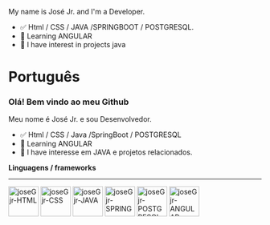 My name is José Jr. and I'm a Developer.

- ✅ Html / CSS / JAVA /SPRINGBOOT / POSTGRESQL.
- 📕 Learning ANGULAR
- 📖 I have interest in projects java

# Português

### Olá! Bem vindo ao meu Github

Meu nome é José Jr. e sou Desenvolvedor.

- ✅ Html / CSS / Java /SpringBoot / POSTGRESQL
- 📕 Learning ANGULAR
- 📖 I have interesse em JAVA e projetos relacionados.
                                                                                   
 <b>Linguagens / frameworks </b>
    <hr>
<img align="center" alt="joseGjr-HTML" height="60" width="60"
        src="https://cdn.jsdelivr.net/gh/devicons/devicon/icons/html5/html5-original-wordmark.svg" />
<img align="center" alt="joseGjr-CSS" height="60" width="60"
        src="https://cdn.jsdelivr.net/gh/devicons/devicon/icons/css3/css3-original-wordmark.svg" />
<img align="center" alt="joseGjr-JAVA" height="60" width="60"
        src="https://cdn.jsdelivr.net/gh/devicons/devicon/icons/java/java-original-wordmark.svg" />
  <img align="center" alt="joseGjr-SPRING" height="60" width="60"
        src="https://cdn.jsdelivr.net/gh/devicons/devicon/icons/spring/spring-original-wordmark.svg"/>
<img align="center" alt="joseGjr-POSTGRESQL" height="60" width="60"
         src="https://cdn.jsdelivr.net/gh/devicons/devicon/icons/postgresql/postgresql-plain-wordmark.svg" />
<img align="center" alt="joseGjr-ANGULAR" height="60" width="60"
         src="https://cdn.jsdelivr.net/gh/devicons/devicon/icons/angularjs/angularjs-original.svg" />
